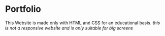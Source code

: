 # Portfolio

This Website is made only with HTML and CSS for an educational basis.
*this is not a responsive website and is only suitable for big screens*

